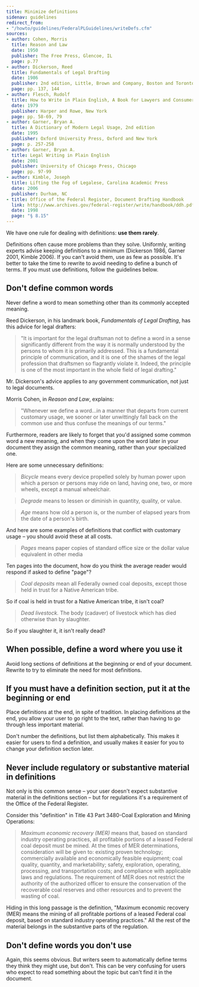 ```yaml
---
title: Minimize definitions
sidenav: guidelines
redirect_from:
- "/howto/guidelines/FederalPLGuidelines/writeDefs.cfm"
sources:
- author: Cohen, Morris
  title: Reason and Law
  date: 1950
  publisher: The Free Press, Glencoe, IL
  page: p.77
- author: Dickerson, Reed
  title: Fundamentals of Legal Drafting
  date: 1986
  publisher: 2nd edition, Little, Brown and Company, Boston and Toronto
  page: pp. 137, 144
- author: Flesch, Rudolf
  title: How to Write in Plain English, A Book for Lawyers and Consumers
  date: 1979
  publisher: Harper and Rowe, New York
  page: pp. 58-69, 79
- author: Garner, Bryan A.
  title: A Dictionary of Modern Legal Usage, 2nd edition
  date: 1995
  publisher: Oxford University Press, Oxford and New York
  page: p. 257-258
- author: Garner, Bryan A.
  title: Legal Writing in Plain English
  date: 2001
  publisher: University of Chicago Press, Chicago
  page: pp. 97-99
- author: Kimble, Joseph
  title: Lifting the Fog of Legalese, Carolina Academic Press
  date: 2006
  publisher: Durham, NC
- title: Office of the Federal Register, Document Drafting Handbook
  link: http://www.archives.gov/federal-register/write/handbook/ddh.pdf
  date: 1998
  page: "§ 8.15"
---
```


We have one rule for dealing with definitions: **use them rarely**.

Definitions often cause more problems than they solve. Uniformly, writing experts advise keeping definitions to a minimum (Dickerson 1986, Garner 2001, Kimble 2006). If you can't avoid them, use as few as possible. It's better to take the time to rewrite to avoid needing to define a bunch of terms. If you must use definitions, follow the guidelines below.

## Don't define common words

Never define a word to mean something other than its commonly accepted meaning.

Reed Dickerson, in his landmark book, _Fundamentals of Legal Drafting_, has this advice for legal drafters:

> "It is important for the legal draftsman not to define a word in a sense significantly different from the way it is normally understood by the persons to whom it is primarily addressed. This is a fundamental principle of communication, and it is one of the shames of the legal profession that draftsmen so flagrantly violate it. Indeed, the principle is one of the most important in the whole field of legal drafting."

Mr. Dickerson's advice applies to any government communication, not just to legal documents.

Morris Cohen, in _Reason and Law_, explains:

> "Whenever we define a word...in a manner that departs from current customary usage, we sooner or later unwittingly fall back on the common use and thus confuse the meanings of our terms."

Furthermore, readers are likely to forget that you'd assigned some common word a new meaning, and when they come upon the word later in your document they assign the common meaning, rather than your specialized one.

Here are some unnecessary definitions:

> _Bicycle_ means every device propelled solely by human power upon which a person or persons may ride on land, having one, two, or more wheels, except a manual wheelchair.

> _Degrade_ means to lessen or diminish in quantity, quality, or value.

> _Age_ means how old a person is, or the number of elapsed years from the date of a person's birth.

And here are some examples of definitions that conflict with customary usage – you should avoid these at all costs.

> _Pages_ means paper copies of standard office size or the dollar value equivalent in other media

Ten pages into the document, how do you think the average reader would respond if asked to define "page"?

> _Coal deposits_ mean all Federally owned coal deposits, except those held in trust for a Native American tribe.

So if coal is held in trust for a Native American tribe, it isn't coal?

> _Dead livestock._ The body (cadaver) of livestock which has died otherwise than by slaughter.

So if you slaughter it, it isn't really dead?

## When possible, define a word where you use it

Avoid long sections of definitions at the beginning or end of your document. Rewrite to try to eliminate the need for most definitions.

## If you must have a definition section, put it at the beginning or end

Place definitions at the end, in spite of tradition. In placing definitions at the end, you allow your user to go right to the text, rather than having to go through less important material.

Don't number the definitions, but list them alphabetically. This makes it easier for users to find a definition, and usually makes it easier for you to change your definition section later.

## Never include regulatory or substantive material in definitions

Not only is this common sense – your user doesn't expect substantive material in the definitions section – but for regulations it's a requirement of the Office of the Federal Register.

Consider this "definition" in Title 43 Part 3480-Coal Exploration and Mining Operations:

> _Maximum economic recovery (MER)_ means that, based on standard industry operating practices, all profitable portions of a leased Federal coal deposit must be mined. At the times of MER determinations, consideration will be given to: existing proven technology; commercially available and economically feasible equipment; coal quality, quantity, and marketability; safety, exploration, operating, processing, and transportation costs; and compliance with applicable laws and regulations. The requirement of MER does not restrict the authority of the authorized officer to ensure the conservation of the recoverable coal reserves and other resources and to prevent the wasting of coal.

Hiding in this long passage is the definition, "Maximum economic recovery (MER) means the mining of all profitable portions of a leased Federal coal deposit, based on standard industry operating practices." All the rest of the material belongs in the substantive parts of the regulation.

## Don't define words you don't use

Again, this seems obvious. But writers seem to automatically define terms they think they might use, but don't. This can be very confusing for users who expect to read something about the topic but can't find it in the document.
